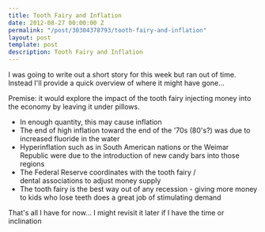 ```yaml
---
title: Tooth Fairy and Inflation
date: 2012-08-27 00:00:00 Z
permalink: "/post/30304378793/tooth-fairy-and-inflation"
layout: post
template: post
description: Tooth Fairy and Inflation
---
```


<p>I was going to write out a short story for this week but ran out of time. Instead I'll provide a quick overview of where it might have gone...</p>&#13;
<p>Premise: it would explore the impact of the tooth fairy injecting money into the economy by leaving it under pillows.</p>&#13;
<div>&#13;
<ul><li>In enough quantity, this may cause inflation</li>&#13;
<li>The end of high inflation toward the end of the '70s (80's?) was due to increased fluoride in the water</li>&#13;
<li>Hyperinflation such as in South American nations or the Weimar Republic were due to the introduction of new candy bars into those regions</li>&#13;
<li>The Federal Reserve coordinates with the tooth fairy / dental associations to adjust money supply</li>&#13;
<li>The tooth fairy is the best way out of any recession - giving more money to kids who lose teeth does a great job of stimulating demand</li>&#13;
</ul><p>That's all I have for now... I might revisit it later if I have the time or inclination</p>&#13;
</div> 